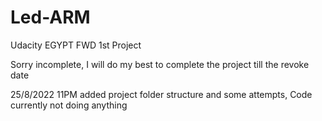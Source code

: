# Led-ARM
Udacity EGYPT FWD 1st Project

Sorry incomplete,
I will do my best to complete the project till the revoke date

25/8/2022 11PM added project folder structure and some attempts, Code currently not doing anything
